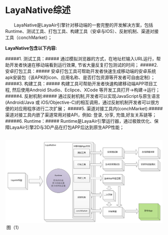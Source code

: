 # LayaNative综述



　　LayaNative是LayaAir引擎针对移动端的一套完整的开发解决方案，包括Runtime、测试工具、打包工具、构建工具（安卓与IOS）、反射机制、渠道对接工具（conchMarket）；



  **LayaNative包含以下内容:**

#####1. 测试工具：#####
通过模拟浏览器的方式，在地址栏输入URL运行，帮助开发者快速在移动端看到运行效果, 节省大量反复打包测试的时间；
#####2. 安卓打包工具：#####
安卓打包工具可帮助开发者快速生成移动端的安卓系统apk安装包（该APK的icon、应用名称、是否打包资源等开发者可自由定制）；
#####3. 构建工具：#####
构建工具可帮助开发者快速构建移动端APP项目工程, 然后使用Android Studio、Eclipce、XCode 等开发工具打开->构建->运行；
#####4. 反射机制:#####
通过反射机制,开发者可以实现JavaScript与原生语言(Android/Java 或 iOS/Objective-C)的相互调用，通过反射机制开发者可以很方便的对应用程序进行二次扩展；
#####5. 渠道对接工具内(conchMarket):#####
渠道对接工具内嵌了渠道常用对接API，例如: 登录, 分享, 充值,好友关系链等；
#####6. Runtime：#####
Runtime是LayaAir引擎运行器，通过极致优化、保障LayaAir引擎2D与3D产品在打包APP后达到原生APP性能；


​	![blob.png](1.png)<br/>
​	图（1）